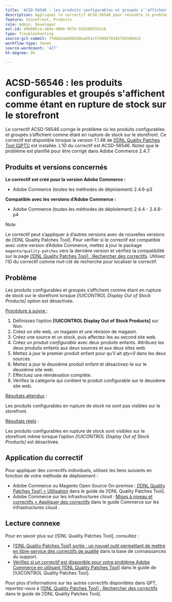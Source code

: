 ```yaml
---
title: 'ACSD-56546 : les produits configurables et groupés s''affichent comme étant en rupture de stock sur le storefront'
description: Appliquez le correctif ACSD-56546 pour résoudre le problème d’Adobe Commerce où les produits configurables et groupés s’affichent comme étant en rupture de stock sur le storefront lorsque l’option de configuration *[!UICONTROL Display Out of Stock Products]* est désactivée.
feature: Storefront, Products
role: Admin, Developer
exl-id: d9bb05ca-a84e-48bb-957e-55b28631b3cb
type: Troubleshooting
source-git-commit: 7fdb02a6d89d50ea593c5fd99d78101f89198424
workflow-type: tm+mt
source-wordcount: '427'
ht-degree: 0%

---
```


# ACSD-56546 : les produits configurables et groupés s&#39;affichent comme étant en rupture de stock sur le storefront

Le correctif ACSD-56546 corrige le problème où les produits configurables et groupés s’affichent comme étant en rupture de stock sur le storefront. Ce correctif est disponible lorsque la version 1.1.48 de [[!DNL Quality Patches Tool (QPT)]](https://experienceleague.adobe.com/en/docs/commerce-operations/tools/quality-patches-tool/quality-patches-tool-to-self-serve-quality-patches) est installée. L’ID du correctif est ACSD-56546. Notez que le problème est planifié pour être corrigé dans Adobe Commerce 2.4.7.

## Produits et versions concernés

**Le correctif est créé pour la version Adobe Commerce :**

* Adobe Commerce (toutes les méthodes de déploiement) 2.4.6-p3

**Compatible avec les versions d’Adobe Commerce :**

* Adobe Commerce (toutes les méthodes de déploiement) 2.4.4 - 2.4.6-p4

>[!NOTE]
>
>Le correctif peut s’appliquer à d’autres versions avec de nouvelles versions de [!DNL Quality Patches Tool]. Pour vérifier si le correctif est compatible avec votre version d’Adobe Commerce, mettez à jour le package `magento/quality-patches` vers la dernière version et vérifiez la compatibilité sur la page [[!DNL Quality Patches Tool] : Rechercher des correctifs](https://experienceleague.adobe.com/tools/commerce-quality-patches/index.html). Utilisez l’ID du correctif comme mot-clé de recherche pour localiser le correctif.

## Problème

Les produits configurables et groupés s’affichent comme étant en rupture de stock sur le storefront lorsque *[!UICONTROL Display Out of Stock Products]* option est désactivée.

<u>Procédure à suivre </u> :

1. Définissez l’option **[!UICONTROL Display Out of Stock Products]** sur *Non*.
1. Créez un site web, un magasin et une révision de magasin.
1. Créez une source et un stock, puis affectez-les au second site web.
1. Créez un *produit configurable* avec deux produits enfants. Attribuez les deux produits enfants aux deux sources et aux deux sites web.
1. Mettez à jour le premier produit enfant pour qu&#39;il ait *qty=0* dans les deux sources.
1. Mettez à jour le deuxième produit enfant et désactivez-le sur le deuxième site web.
1. Effectuez une réindexation complète.
1. Vérifiez la catégorie qui contient le produit configurable sur le deuxième site web.

<u>Résultats attendus</u> :

Les produits configurables en rupture de stock ne sont pas visibles sur le storefront.

<u>Résultats réels</u> :

Les produits configurables en rupture de stock sont visibles sur le storefront même lorsque l’option *[!UICONTROL Display Out of Stock Products]* est désactivée.

## Application du correctif

Pour appliquer des correctifs individuels, utilisez les liens suivants en fonction de votre méthode de déploiement :

* Adobe Commerce ou Magento Open Source On-premise : [[!DNL Quality Patches Tool] > Utilisation](/help/tools/quality-patches-tool/usage.md) dans le guide de [!DNL Quality Patches Tool].
* Adobe Commerce sur les infrastructures cloud : [Mises à niveau et correctifs > Appliquer des correctifs](https://experienceleague.adobe.com/docs/commerce-cloud-service/user-guide/develop/upgrade/apply-patches.html) dans le guide Commerce sur les infrastructures cloud .

## Lecture connexe

Pour en savoir plus sur [!DNL Quality Patches Tool], consultez :

* [[!DNL Quality Patches Tool] sortie : un nouvel outil permettant de mettre en libre-service des correctifs de qualité](https://experienceleague.adobe.com/en/docs/commerce-operations/tools/quality-patches-tool/quality-patches-tool-to-self-serve-quality-patches) dans la base de connaissances du support.
* [Vérifiez si un correctif est disponible pour votre problème Adobe Commerce en utilisant [!DNL Quality Patches Tool]](/help/tools/quality-patches-tool/patches-available-in-qpt/check-patch-for-magento-issue-with-magento-quality-patches.md) dans le guide de [!UICONTROL Quality Patches Tool].


Pour plus d’informations sur les autres correctifs disponibles dans QPT, reportez-vous à [[!DNL Quality Patches Tool] : Rechercher des correctifs](https://experienceleague.adobe.com/tools/commerce-quality-patches/index.html) dans le guide de [!DNL Quality Patches Tool].
